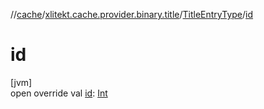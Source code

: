 //[cache](../../../index.md)/[xlitekt.cache.provider.binary.title](../index.md)/[TitleEntryType](index.md)/[id](id.md)

# id

[jvm]\
open override val [id](id.md): [Int](https://kotlinlang.org/api/latest/jvm/stdlib/kotlin/-int/index.html)

